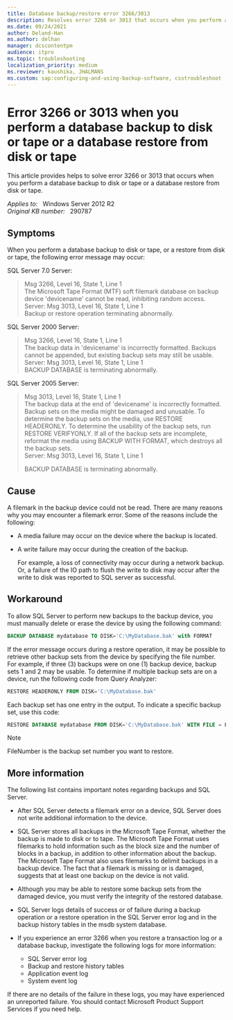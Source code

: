```yaml
---
title: Database backup/restore error 3266/3013
description: Resolves error 3266 or 3013 that occurs when you perform a database backup to disk or tape or a database restore from disk or tape.
ms.date: 09/24/2021
author: Deland-Han
ms.author: delhan
manager: dcscontentpm
audience: itpro
ms.topic: troubleshooting
localization_priority: medium
ms.reviewer: kaushika, JHALMANS
ms.custom: sap:configuring-and-using-backup-software, csstroubleshoot
---
```

# Error 3266 or 3013 when you perform a database backup to disk or tape or a database restore from disk or tape

This article provides helps to solve error 3266 or 3013 that occurs when you perform a database backup to disk or tape or a database restore from disk or tape.

_Applies to:_ &nbsp; Windows Server 2012 R2  
_Original KB number:_ &nbsp; 290787

## Symptoms

When you perform a database backup to disk or tape, or a restore from disk or tape, the following error message may occur:

SQL Server 7.0 Server:

> Msg 3266, Level 16, State 1, Line 1  
The Microsoft Tape Format (MTF) soft filemark database on backup device 'devicename' cannot be read, inhibiting random access.  
Server: Msg 3013, Level 16, State 1, Line 1  
Backup or restore operation terminating abnormally.

SQL Server 2000 Server:

> Msg 3266, Level 16, State 1, Line 1  
The backup data in 'devicename' is incorrectly formatted. Backups cannot be appended, but existing backup sets may still be usable.  
Server: Msg 3013, Level 16, State 1, Line 1  
BACKUP DATABASE is terminating abnormally.

SQL Server 2005 Server:

> Msg 3013, Level 16, State 1, Line 1  
The backup data at the end of 'devicename' is incorrectly formatted. Backup sets on the media might be damaged and unusable. To determine the backup sets on the media, use RESTORE HEADERONLY. To determine the usability of the backup sets, run RESTORE VERIFYONLY. If all of the backup sets are incomplete, reformat the media using BACKUP WITH FORMAT, which destroys all the backup sets.  
Server: Msg 3013, Level 16, State 1, Line 1
>
> BACKUP DATABASE is terminating abnormally.

## Cause

A filemark in the backup device could not be read. There are many reasons why you may encounter a filemark error. Some of the reasons include the following:

- A media failure may occur on the device where the backup is located.
- A write failure may occur during the creation of the backup.

    For example, a loss of connectivity may occur during a network backup. Or, a failure of the IO path to flush the write to disk may occur after the write to disk was reported to SQL server as successful.

## Workaround

To allow SQL Server to perform new backups to the backup device, you must manually delete or erase the device by using the following command:

```sql
BACKUP DATABASE mydatabase TO DISK='C:\MyDatabase.bak' with FORMAT
```

If the error message occurs during a restore operation, it may be possible to retrieve other backup sets from the device by specifying the file number. For example, if three (3) backups were on one (1) backup device, backup sets 1 and 2 may be usable. To determine if multiple backup sets are on a device, run the following code from Query Analyzer:

```sql
RESTORE HEADERONLY FROM DISK='C:\MyDatabase.bak'
```

Each backup set has one entry in the output. To indicate a specific backup set, use this code:

```sql
RESTORE DATABASE mydatabase FROM DISK='C:\MyDatabase.bak' WITH FILE = FileNumber
```

> [!NOTE]
> FileNumber is the backup set number you want to restore.

## More information

The following list contains important notes regarding backups and SQL Server.

- After SQL Server detects a filemark error on a device, SQL Server does not write additional information to the device.

- SQL Server stores all backups in the Microsoft Tape Format, whether the backup is made to disk or to tape. The Microsoft Tape Format uses filemarks to hold information such as the block size and the number of blocks in a backup, in addition to other information about the backup. The Microsoft Tape Format also uses filemarks to delimit backups in a backup device. The fact that a filemark is missing or is damaged, suggests that at least one backup on the device is not valid.

- Although you may be able to restore some backup sets from the damaged device, you must verify the integrity of the restored database.

- SQL Server logs details of success or of failure during a backup operation or a restore operation in the SQL Server error log and in the backup history tables in the msdb system database.

- If you experience an error 3266 when you restore a transaction log or a database backup, investigate the following logs for more information:
  - SQL Server error log
  - Backup and restore history tables
  - Application event log
  - System event log

If there are no details of the failure in these logs, you may have experienced an unreported failure. You should contact Microsoft Product Support Services if you need help.
